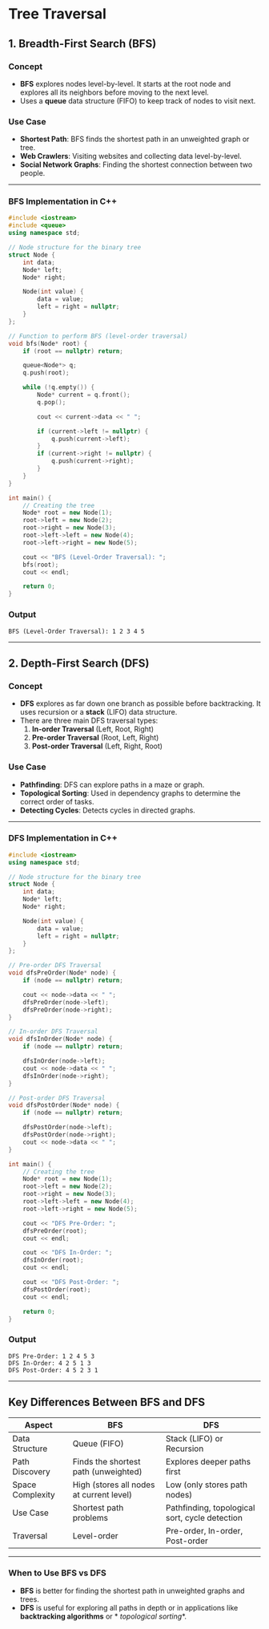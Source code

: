 # Tree Traversal

## 1. **Breadth-First Search (BFS)**

### Concept

- **BFS** explores nodes level-by-level. It starts at the root node and explores all its neighbors before moving to the
  next level.
- Uses a **queue** data structure (FIFO) to keep track of nodes to visit next.

### Use Case

- **Shortest Path**: BFS finds the shortest path in an unweighted graph or tree.
- **Web Crawlers**: Visiting websites and collecting data level-by-level.
- **Social Network Graphs**: Finding the shortest connection between two people.

---

### BFS Implementation in C++

```cpp
#include <iostream>
#include <queue>
using namespace std;

// Node structure for the binary tree
struct Node {
    int data;
    Node* left;
    Node* right;

    Node(int value) {
        data = value;
        left = right = nullptr;
    }
};

// Function to perform BFS (level-order traversal)
void bfs(Node* root) {
    if (root == nullptr) return;

    queue<Node*> q;
    q.push(root);

    while (!q.empty()) {
        Node* current = q.front();
        q.pop();

        cout << current->data << " ";

        if (current->left != nullptr) {
            q.push(current->left);
        }
        if (current->right != nullptr) {
            q.push(current->right);
        }
    }
}

int main() {
    // Creating the tree
    Node* root = new Node(1);
    root->left = new Node(2);
    root->right = new Node(3);
    root->left->left = new Node(4);
    root->left->right = new Node(5);

    cout << "BFS (Level-Order Traversal): ";
    bfs(root);
    cout << endl;

    return 0;
}
```

### **Output**

```
BFS (Level-Order Traversal): 1 2 3 4 5
```

---

## 2. **Depth-First Search (DFS)**

### Concept

- **DFS** explores as far down one branch as possible before backtracking. It uses recursion or a **stack** (LIFO) data
  structure.
- There are three main DFS traversal types:
    1. **In-order Traversal** (Left, Root, Right)
    2. **Pre-order Traversal** (Root, Left, Right)
    3. **Post-order Traversal** (Left, Right, Root)

### Use Case

- **Pathfinding**: DFS can explore paths in a maze or graph.
- **Topological Sorting**: Used in dependency graphs to determine the correct order of tasks.
- **Detecting Cycles**: Detects cycles in directed graphs.

---

### DFS Implementation in C++

```cpp
#include <iostream>
using namespace std;

// Node structure for the binary tree
struct Node {
    int data;
    Node* left;
    Node* right;

    Node(int value) {
        data = value;
        left = right = nullptr;
    }
};

// Pre-order DFS Traversal
void dfsPreOrder(Node* node) {
    if (node == nullptr) return;

    cout << node->data << " ";
    dfsPreOrder(node->left);
    dfsPreOrder(node->right);
}

// In-order DFS Traversal
void dfsInOrder(Node* node) {
    if (node == nullptr) return;

    dfsInOrder(node->left);
    cout << node->data << " ";
    dfsInOrder(node->right);
}

// Post-order DFS Traversal
void dfsPostOrder(Node* node) {
    if (node == nullptr) return;

    dfsPostOrder(node->left);
    dfsPostOrder(node->right);
    cout << node->data << " ";
}

int main() {
    // Creating the tree
    Node* root = new Node(1);
    root->left = new Node(2);
    root->right = new Node(3);
    root->left->left = new Node(4);
    root->left->right = new Node(5);

    cout << "DFS Pre-Order: ";
    dfsPreOrder(root);
    cout << endl;

    cout << "DFS In-Order: ";
    dfsInOrder(root);
    cout << endl;

    cout << "DFS Post-Order: ";
    dfsPostOrder(root);
    cout << endl;

    return 0;
}
```

### **Output**

```
DFS Pre-Order: 1 2 4 5 3
DFS In-Order: 4 2 5 1 3
DFS Post-Order: 4 5 2 3 1
```

---

## Key Differences Between BFS and DFS

| **Aspect**       | **BFS**                                  | **DFS**                                        |
|------------------|------------------------------------------|------------------------------------------------|
| Data Structure   | Queue (FIFO)                             | Stack (LIFO) or Recursion                      |
| Path Discovery   | Finds the shortest path (unweighted)     | Explores deeper paths first                    |
| Space Complexity | High (stores all nodes at current level) | Low (only stores path nodes)                   |
| Use Case         | Shortest path problems                   | Pathfinding, topological sort, cycle detection |
| Traversal        | Level-order                              | Pre-order, In-order, Post-order                |

---

### When to Use BFS vs DFS

- **BFS** is better for finding the shortest path in unweighted graphs and trees.
- **DFS** is useful for exploring all paths in depth or in applications like **backtracking algorithms** or *
  *topological sorting**.